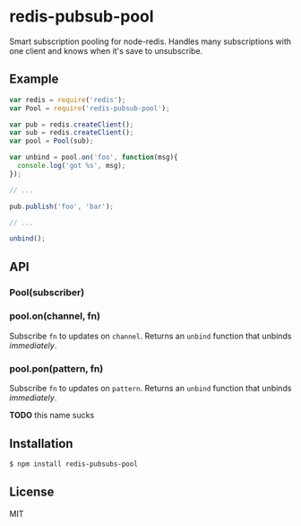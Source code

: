 
# redis-pubsub-pool

Smart subscription pooling for node-redis. Handles many subscriptions with one client and knows when it's save to unsubscribe.

## Example

```js
var redis = require('redis');
var Pool = require('redis-pubsub-pool');

var pub = redis.createClient();
var sub = redis.createClient();
var pool = Pool(sub);

var unbind = pool.on('foo', function(msg){
  console.log('got %s', msg);
});

// ...

pub.publish('foo', 'bar');

// ...

unbind();
```

## API

### Pool(subscriber)

### pool.on(channel, fn)

Subscribe `fn` to updates on `channel`. Returns an `unbind` function that unbinds *immediately*.

### pool.pon(pattern, fn)

Subscribe `fn` to updates on `pattern`. Returns an `unbind` function that unbinds *immediately*.

**TODO** this name sucks

## Installation

```bash
$ npm install redis-pubsubs-pool
```

## License

MIT
